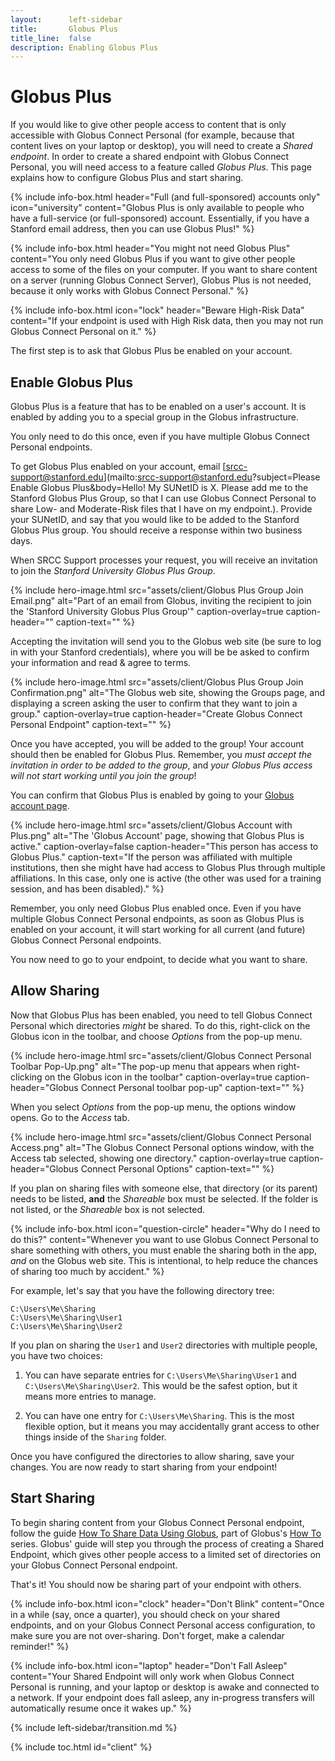 ```yaml
---
layout:      left-sidebar
title:       Globus Plus
title_line:  false
description: Enabling Globus Plus
---
```


# Globus Plus

If you would like to give other people access to content that is only
accessible with Globus Connect Personal (for example, because that content
lives on your laptop or desktop), you will need to create a _Shared endpoint_.
In order to create a shared endpoint with Globus Connect Personal, you will
need access to a feature called _Globus Plus_.  This page explains how to
configure Globus Plus and start sharing.

{% include info-box.html
   header="Full (and full-sponsored) accounts only"
   icon="university"
   content="Globus Plus is only available to people who have a full-service (or full-sponsored) account.  Essentially, if you have a Stanford email address, then you can use Globus Plus!"
%}

{% include info-box.html
   header="You might not need Globus Plus"
   content="You only need Globus Plus if you want to give other people access to some of the files on your computer.  If you want to share content on a server (running Globus Connect Server), Globus Plus is not needed, because it only works with Globus Connect Personal."
%}

{% include info-box.html
   icon="lock"
   header="Beware High-Risk Data"
   content="If your endpoint is used with High Risk data, then you may not run Globus Connect Personal on it."
%}

The first step is to ask that Globus Plus be enabled on your account.

## Enable Globus Plus

Globus Plus is a feature that has to be enabled on a user's account.  It is
enabled by adding you to a special group in the Globus infrastructure.

You only need to do this once, even if you have multiple Globus Connect
Personal endpoints.

To get Globus Plus enabled on your account, email [srcc-support@stanford.edu](mailto:srcc-support@stanford.edu?subject=Please Enable Globus Plus&body=Hello!  My SUNetID is X.  Please add me to the Stanford Globus Plus Group, so that I can use Globus Connect Personal to share Low- and Moderate-Risk files that I have on my endpoint.).
Provide your SUNetID, and say that you would like to be added to the Stanford
Globus Plus group.  You should receive a response within two business days.

When SRCC Support processes your request, you will receive an invitation to
join the _Stanford University Globus Plus Group_.

{% include hero-image.html
   src="assets/client/Globus Plus Group Join Email.png"
   alt="Part of an email from Globus, inviting the recipient to join the 'Stanford University Globus Plus Group'"
   caption-overlay=true
   caption-header=""
   caption-text=""
%}

Accepting the invitation will send you to the Globus web site (be sure to log
in with your Stanford credentials), where you will be be asked to confirm your
information and read & agree to terms.

{% include hero-image.html
   src="assets/client/Globus Plus Group Join Confirmation.png"
   alt="The Globus web site, showing the Groups page, and displaying a screen asking the user to confirm that they want to join a group."
   caption-overlay=true
   caption-header="Create Globus Connect Personal Endpoint"
   caption-text=""
%}

Once you have accepted, you will be added to the group!  Your account should
then be enabled for Globus Plus.  Remember, you _must accept the invitation in
order to be added to the group_, and _your Globus Plus access will not start
working until you join the group_!

You can confirm that Globus Plus is enabled by going to your [Globus account
page](https://www.globus.org/app/account).

{% include hero-image.html
   src="assets/client/Globus Account with Plus.png"
   alt="The 'Globus Account' page, showing that Globus Plus is active."
   caption-overlay=false
   caption-header="This person has access to Globus Plus."
   caption-text="If the person was affiliated with multiple institutions, then she might have had access to Globus Plus through multiple affiliations.  In this case, only one is active (the other was used for a training session, and has been disabled)."
%}

Remember, you only need Globus Plus enabled once.  Even if you have multiple
Globus Connect Personal endpoints, as soon as Globus Plus is enabled on your
account, it will start working for all current (and future) Globus Connect
Personal endpoints.

You now need to go to your endpoint, to decide what you want to share.

## Allow Sharing

Now that Globus Plus has been enabled, you need to tell Globus Connect Personal
which directories _might_ be shared.  To do this, right-click on the Globus
icon in the toolbar, and choose _Options_ from the pop-up menu.

{% include hero-image.html
   src="assets/client/Globus Connect Personal Toolbar Pop-Up.png"
   alt="The pop-up menu that appears when right-clicking on the Globus icon in the toolbar"
   caption-overlay=true
   caption-header="Globus Connect Personal toolbar pop-up"
   caption-text=""
%}

When you select _Options_ from the pop-up menu, the options window opens.  Go
to the _Access_ tab.

{% include hero-image.html
   src="assets/client/Globus Connect Personal Access.png"
   alt="The Globus Connect Personal options window, with the Access tab selected, showing one directory."
   caption-overlay=true
   caption-header="Globus Connect Personal Options"
   caption-text=""
%}

If you plan on sharing files with someone else, that directory (or its parent)
needs to be listed, **and** the _Shareable_ box must be selected.  If the
folder is not listed, or the _Shareable_ box is not selected.

{% include info-box.html
   icon="question-circle"
   header="Why do I need to do this?"
   content="Whenever you want to use Globus Connect Personal to share something
   with others, you must enable the sharing both in the app, <em>and</em> on
   the Globus web site.  This is intentional, to help reduce the chances of
   sharing too much by accident."
%}

For example, let's say that you have the following directory tree:

```
C:\Users\Me\Sharing
C:\Users\Me\Sharing\User1
C:\Users\Me\Sharing\User2
```

If you plan on sharing the `User1` and `User2` directories with multiple
people, you have two choices:

1. You can have separate entries for `C:\Users\Me\Sharing\User1` and
   `C:\Users\Me\Sharing\User2`.  This would be the safest option, but it means
   more entries to manage.

2. You can have one entry for `C:\Users\Me\Sharing`.  This is the most flexible
   option, but it means you may accidentally grant access to other things
   inside of the `Sharing` folder.

Once you have configured the directories to allow sharing, save your changes.
You are now ready to start sharing from your endpoint!

## Start Sharing

To begin sharing content from your Globus Connect Personal endpoint, follow the
guide [How To Share Data Using
Globus](https://docs.globus.org/how-to/share-files/), part of Globus's [How
To](https://docs.globus.org/how-to/) series.  Globus' guide will step you
through the process of creating a Shared Endpoint, which gives other people
access to a limited set of directories on your Globus Connect Personal
endpoint.

That's it!  You should now be sharing part of your endpoint with others.

{% include info-box.html
   icon="clock"
   header="Don't Blink"
   content="Once in a while (say, once a quarter), you should check on your shared endpoints, and on your Globus Connect Personal access configuration, to make sure you are not over-sharing.  Don't forget, make a calendar reminder!"
%}

{% include info-box.html
   icon="laptop"
   header="Don't Fall Asleep"
   content="Your Shared Endpoint will only work when Globus Connect Personal is running, and your laptop or desktop is awake and connected to a network.  If your endpoint does fall asleep, any in-progress transfers will automatically resume once it wakes up."
%}

{% include left-sidebar/transition.md %}

{% include toc.html id="client" %}
